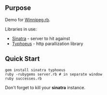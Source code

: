 ## Purpose
Demo for [Winnipeg.rb](http://winnipegrb.org).

Libraries in use:

 * [Sinatra](http://www.sinatrarb.com/) - server to hit against
 * [Typhoeus](https://github.com/dbalatero/typhoeus) - http parallization library

## Quick Start

```shell
gem install sinatra typhoeus
ruby -rubygems server.rb # in separate window
ruby successes.rb
```

Don't forget to kill your **sinatra** instance.


